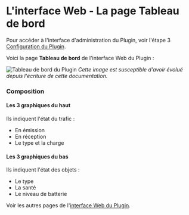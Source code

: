# L'interface Web - La page Tableau de bord

Pour accéder à l'interface d'administration du Plugin, voir l'étape 3 [Configuration du Plugin](Plugin_Configuration.md).

Voici la page __Tableau de bord__ de l'interface Web du Plugin :

![Tableau de bord du Plugin](Images/FR_WebUI-Tableau-de-bord.png)
*Cette image est susceptible d'avoir évolué depuis l'écriture de cette documentation.*

### Composition

#### Les 3 graphiques du haut

Ils indiquent l'état du trafic :
* En émission
* En réception
* Le type et la charge

#### Les 3 graphiques du bas

Ils indiquent l'état des objets :
* Le type
* La santé
* Le niveau de batterie

Voir les autres pages de l'[interface Web du Plugin](Home.md#linterface-web-du-plugin).
